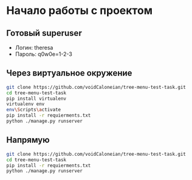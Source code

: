 # Начало работы с проектом 

## Готовый superuser
- Логин: theresa
- Пароль: q0w0e=1-2-3

## Через виртуальное окружение
```sh
git clone https://github.com/voidCaloneian/tree-menu-test-task.git
cd tree-menu-test-task
pip install virtualenv
virtualenv env
env\Scripts\activate
pip install -r requierments.txt
python ./manage.py runserver

```

## Напрямую

```sh
git clone https://github.com/voidCaloneian/tree-menu-test-task.git
cd tree-menu-test-task
pip install -r requierments.txt
python ./manage.py runserver

```
